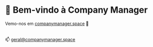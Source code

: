 # 👋 Bem-vindo à Company Manager

Vemo-nos em [companymanager.space](http://companymanager.space) 👀  
\
\
📫 [geral@companymanager.space](mailto:geral@companymanager.space)
